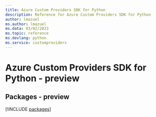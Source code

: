 ```yaml
---
title: Azure Custom Providers SDK for Python
description: Reference for Azure Custom Providers SDK for Python
author: lmazuel
ms.author: lmazuel
ms.data: 03/02/2023
ms.topic: reference
ms.devlang: python
ms.service: customproviders
---
```

# Azure Custom Providers SDK for Python - preview
## Packages - preview
[!INCLUDE [packages](custom-providers-index.md)]